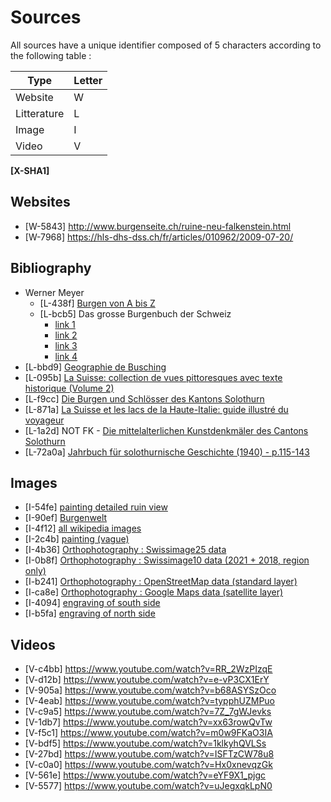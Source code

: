 # Sources

All sources have a unique identifier composed of 5 characters according to the following table :

| Type | Letter |
|------------|-------------|
| Website | W |
| Litterature | L |
| Image | I |
| Video | V |

 **[X-SHA1]**

## Websites
- [W-5843] http://www.burgenseite.ch/ruine-neu-falkenstein.html
- [W-7968] https://hls-dhs-dss.ch/fr/articles/010962/2009-07-20/

## Bibliography
- Werner Meyer
    - [L-438f] [Burgen von A bis Z](https://www.ricardo.ch/de/a/burgen-lexikon-regio-1159980724/)
    - [L-bcb5] Das grosse Burgenbuch der Schweiz
      - [link 1](https://www.zvab.com/servlet/BookDetailsPL?bi=30893767465)
      - [link 2](https://www.zvab.com/servlet/BookDetailsPL?bi=31064547084)
      - [link 3](https://www.zvab.com/servlet/BookDetailsPL?bi=30907162918)
      - [link 4](https://www.ricardo.ch/fr/a/das-grosse-burgenbuch-der-schweiz-meyer-1194109968/)
- [L-bbd9] [Geographie de Busching](https://books.google.ch/books?id=vu5CAAAAcAAJ&dq=neu%20falkenstein&hl=fr&pg=PA496#v=onepage&q=neu%20falkenstein&f=false)
- [L-095b] [La Suisse: collection de vues pittoresques avec texte historique (Volume 2)](https://books.google.ch/books?id=jbQWAAAAQAAJ&dq=neu%20falkenstein&hl=fr&pg=PA284#v=onepage&q=neu%20falkenstein&f=false)
- [L-f9cc] [Die Burgen und Schlösser des Kantons Solothurn](https://www.zvab.com/Burgen-Schl%C3%B6sser-Kantons-Solothurn-Schweiz-III/16318059488/bd)
- [L-871a] [La Suisse et les lacs de la Haute-Italie: guide illustré du voyageur](https://books.google.ch/books?id=hDQuAAAAYAAJ&pg=PA24&dq=neu+falkenstein&hl=fr&sa=X&ved=2ahUKEwiz0IPp9vD1AhVfgv0HHcnwBBg4HhDoAXoECAQQAg#v=onepage&q=neu%20falkenstein&f=false)
- [L-1a2d] NOT FK - [Die mittelalterlichen Kunstdenkmäler des Cantons Solothurn](https://books.google.ch/books?id=VZhCfxFbTZAC&pg=PA64&dq=neu+falkenstein&hl=fr&sa=X&ved=2ahUKEwiNu4289vD1AhWF8rsIHWYbCLk4FBDoAXoECAkQAg#v=onepage&q=neu%20falkenstein&f=false)
- [L-72a0a] [Jahrbuch für solothurnische Geschichte (1940) - p.115-143](https://www.e-periodica.ch/digbib/view?lang=fr&pid=jsg-003%3A1940%3A13#3)
## Images
- [I-54fe] [painting detailed ruin view](https://www.galeriehelvetia.ch/products/schloss-falkenstein-nebst-dem-dorfe-balstall-balsthal?variant=13260718997527&currency=CHF&utm_medium=product_sync&utm_source=google&utm_content=sag_organic&utm_campaign=sag_organic)
- [I-90ef] [Burgenwelt](http://www.burgenwelt.org/schweiz/neu_falkenstein/object.php)
- [I-4f12] [all wikipedia images](https://commons.wikimedia.org/wiki/Category:Burg_Neu-Falkenstein?uselang=de)
- [I-2c4b] [painting (vague)](http://digital.ub.uni-duesseldorf.de/urn/urn:nbn:de:hbz:061:1-95183)
- [I-4b36] [Orthophotography : Swissimage25 data](https://www.swisstopo.admin.ch/fr/geodata/images/ortho/swissimage25.html)
- [I-0b8f] [Orthophotography : Swissimage10 data (2021 + 2018, region only)](https://www.swisstopo.admin.ch/fr/geodata/images/ortho/swissimage10.html)
- [I-b241] [Orthophotography : OpenStreetMap data (standard layer)](https://www.openstreetmap.org/#map=19/47.32265/7.71034)
- [I-ca8e] [Orthophotography : Google Maps data (satellite layer)](https://goo.gl/maps/eeJWL7d5kMGdcp1d7)
- [I-4094] [engraving of south side](http://www.swisscastles.ch/Solothurn/Photo/neufalkenstein2.jpg)
- [I-b5fa] [engraving of north side](http://www.swisscastles.ch/Solothurn/Photo/neufalkenstein.jpg)
## Videos
- [V-c4bb] https://www.youtube.com/watch?v=RR_2WzPIzqE
- [V-d12b] https://www.youtube.com/watch?v=e-vP3CX1ErY
- [V-905a] https://www.youtube.com/watch?v=b68ASYSzOco
- [V-4eab] https://www.youtube.com/watch?v=typphUZMPuo
- [V-c9a5] https://www.youtube.com/watch?v=7Z_7gWJevks
- [V-1db7] https://www.youtube.com/watch?v=xx63rowQvTw
- [V-f5c1] https://www.youtube.com/watch?v=m0w9FKaO3IA
- [V-bdf5] https://www.youtube.com/watch?v=1klkyhQVLSs
- [V-27bd] https://www.youtube.com/watch?v=ISFTzCW78u8
- [V-c0a0] https://www.youtube.com/watch?v=Hx0xnevqzGk
- [V-561e] https://www.youtube.com/watch?v=eYF9X1_pjgc
- [V-5577] https://www.youtube.com/watch?v=uJegxqkLpN0
